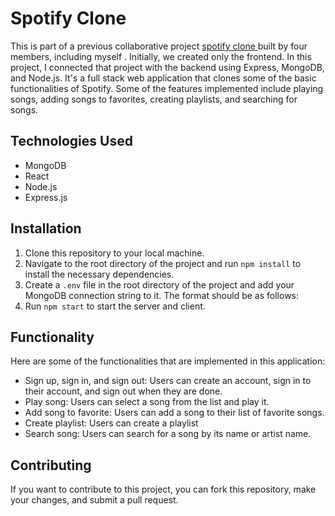 


  <h1>Spotify Clone</h1>
  <p> This is  part of a previous collaborative project <a href="https://github.com/AnandRP2030/Spotify-clone">spotify clone </a> built by four members, including myself . Initially, we created only the frontend. In this project, I connected that project with the backend using Express, MongoDB, and Node.js. It's a full stack web application that clones some of the basic functionalities of Spotify.  Some of the features implemented include playing songs, adding songs to favorites, creating playlists, and searching for songs.</p>
  <h2>Technologies Used</h2>
  <ul>
    <li>MongoDB</li>
    <li>React</li>
    <li>Node.js</li>
    <li>Express.js</li>
  </ul>
  <h2>Installation</h2>
  <ol>
    <li>Clone this repository to your local machine.</li>
    <li>Navigate to the root directory of the project and run <code>npm install</code> to install the necessary dependencies.</li>
    <li>Create a <code>.env</code> file in the root directory of the project and add your MongoDB connection string to it. The format should be as follows:


<li>Run <code>npm start</code> to start the server and client.</li>
  </ol>
  <h2>Functionality</h2>
  <p>Here are some of the functionalities that are implemented in this application:</p>
  <ul>
    <li>Sign up, sign in, and sign out: Users can create an account, sign in to their account, and sign out when they are done.</li>
    <li>Play song: Users can select a song from the list and play it.</li>
    <li>Add song to favorite: Users can add a song to their list of favorite songs.</li>
    <li>Create playlist: Users can create a playlist</li>
    <li>Search song: Users can search for a song by its name or artist name.</li>
  </ul>
  <h2>Contributing</h2>
  <p>If you want to contribute to this project, you can fork this repository, make your changes, and submit a pull request.</p>
 
